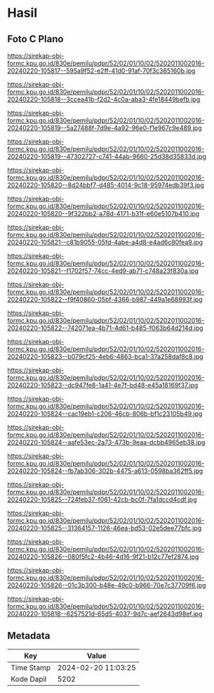 # Hasil

## Foto C Plano

https://sirekap-obj-formc.kpu.go.id/830e/pemilu/pdpr/52/02/01/10/02/5202011002016-20240220-105817--595a9f52-e2ff-41d0-91af-70f3c365160b.jpg

https://sirekap-obj-formc.kpu.go.id/830e/pemilu/pdpr/52/02/01/10/02/5202011002016-20240220-105818--3ccea41b-f2d2-4c0a-aba3-4fe18449befb.jpg

https://sirekap-obj-formc.kpu.go.id/830e/pemilu/pdpr/52/02/01/10/02/5202011002016-20240220-105819--5a27488f-7d9e-4a92-96e0-f1e967c9e489.jpg

https://sirekap-obj-formc.kpu.go.id/830e/pemilu/pdpr/52/02/01/10/02/5202011002016-20240220-105819--47302727-c741-44ab-9660-25d38d35833d.jpg

https://sirekap-obj-formc.kpu.go.id/830e/pemilu/pdpr/52/02/01/10/02/5202011002016-20240220-105820--8d24bbf7-d485-4014-9c18-95974edb39f3.jpg

https://sirekap-obj-formc.kpu.go.id/830e/pemilu/pdpr/52/02/01/10/02/5202011002016-20240220-105820--9f322bb2-a78d-4171-b31f-e60e5107b410.jpg

https://sirekap-obj-formc.kpu.go.id/830e/pemilu/pdpr/52/02/01/10/02/5202011002016-20240220-105821--c81b9055-05fd-4abe-a4d8-e4ad6c80fea9.jpg

https://sirekap-obj-formc.kpu.go.id/830e/pemilu/pdpr/52/02/01/10/02/5202011002016-20240220-105821--f1702f57-74cc-4ed9-ab71-c748a23f830a.jpg

https://sirekap-obj-formc.kpu.go.id/830e/pemilu/pdpr/52/02/01/10/02/5202011002016-20240220-105822--f9f40860-05bf-4366-b987-449a1e68993f.jpg

https://sirekap-obj-formc.kpu.go.id/830e/pemilu/pdpr/52/02/01/10/02/5202011002016-20240220-105822--742071ea-4b71-4d61-b485-f063b64d214d.jpg

https://sirekap-obj-formc.kpu.go.id/830e/pemilu/pdpr/52/02/01/10/02/5202011002016-20240220-105823--b079cf25-4eb6-4863-bca1-37a258daf8c8.jpg

https://sirekap-obj-formc.kpu.go.id/830e/pemilu/pdpr/52/02/01/10/02/5202011002016-20240220-105823--dc947fe8-1a41-4e7f-bd48-e45a18169f37.jpg

https://sirekap-obj-formc.kpu.go.id/830e/pemilu/pdpr/52/02/01/10/02/5202011002016-20240220-105824--cac19eb1-c206-46cb-806b-bf1c23105b49.jpg

https://sirekap-obj-formc.kpu.go.id/830e/pemilu/pdpr/52/02/01/10/02/5202011002016-20240220-105824--aafe53ec-2a73-473b-9eaa-dcbb4965eb38.jpg

https://sirekap-obj-formc.kpu.go.id/830e/pemilu/pdpr/52/02/01/10/02/5202011002016-20240220-105824--fb7ab306-302b-4475-a613-0598ba362ff5.jpg

https://sirekap-obj-formc.kpu.go.id/830e/pemilu/pdpr/52/02/01/10/02/5202011002016-20240220-105825--724feb37-f061-42cb-bc0f-7fa1dccd4cdf.jpg

https://sirekap-obj-formc.kpu.go.id/830e/pemilu/pdpr/52/02/01/10/02/5202011002016-20240220-105825--31364157-1126-46ea-bd53-02e5dee77bfc.jpg

https://sirekap-obj-formc.kpu.go.id/830e/pemilu/pdpr/52/02/01/10/02/5202011002016-20240220-105826--080f5fc2-4b46-4d16-9f21-b12c77ef2874.jpg

https://sirekap-obj-formc.kpu.go.id/830e/pemilu/pdpr/52/02/01/10/02/5202011002016-20240220-105826--01c3b300-b48e-49c0-b966-70e7c37709f6.jpg

https://sirekap-obj-formc.kpu.go.id/830e/pemilu/pdpr/52/02/01/10/02/5202011002016-20240220-105818--6257521d-65d5-4037-9d7c-aef2643d98ef.jpg


## Metadata

| Key        | Value               |
| ---------- | ------------------- |
| Time Stamp | 2024-02-20 11:03:25 |
| Kode Dapil | 5202                |



